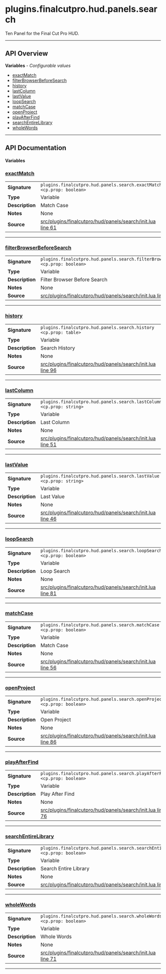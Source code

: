 # plugins.finalcutpro.hud.panels.search

Ten Panel for the Final Cut Pro HUD.

---

## API Overview
**Variables** - _Configurable values_
 * [exactMatch](#exactmatch)
 * [filterBrowserBeforeSearch](#filterbrowserbeforesearch)
 * [history](#history)
 * [lastColumn](#lastcolumn)
 * [lastValue](#lastvalue)
 * [loopSearch](#loopsearch)
 * [matchCase](#matchcase)
 * [openProject](#openproject)
 * [playAfterFind](#playafterfind)
 * [searchEntireLibrary](#searchentirelibrary)
 * [wholeWords](#wholewords)


---

## API Documentation

#### Variables


### [exactMatch](#exactmatch)

|                                             |                                                                                     |
| --------------------------------------------|-------------------------------------------------------------------------------------|
| **Signature**                               | `plugins.finalcutpro.hud.panels.search.exactMatch <cp.prop: boolean>`                                                                    |
| **Type**                                    | Variable                                                                     |
| **Description**                             | Match Case                                                                     |
| **Notes**                                   | None |
| **Source**                                  | [src/plugins/finalcutpro/hud/panels/search/init.lua line 61](https://github.com/CommandPost/CommandPost/blob/develop/src/plugins/finalcutpro/hud/panels/search/init.lua#L61) |

---


### [filterBrowserBeforeSearch](#filterbrowserbeforesearch)

|                                             |                                                                                     |
| --------------------------------------------|-------------------------------------------------------------------------------------|
| **Signature**                               | `plugins.finalcutpro.hud.panels.search.filterBrowserBeforeSearch <cp.prop: boolean>`                                                                    |
| **Type**                                    | Variable                                                                     |
| **Description**                             | Filter Browser Before Search                                                                     |
| **Notes**                                   | None |
| **Source**                                  | [src/plugins/finalcutpro/hud/panels/search/init.lua line 66](https://github.com/CommandPost/CommandPost/blob/develop/src/plugins/finalcutpro/hud/panels/search/init.lua#L66) |

---


### [history](#history)

|                                             |                                                                                     |
| --------------------------------------------|-------------------------------------------------------------------------------------|
| **Signature**                               | `plugins.finalcutpro.hud.panels.search.history <cp.prop: table>`                                                                    |
| **Type**                                    | Variable                                                                     |
| **Description**                             | Search History                                                                     |
| **Notes**                                   | None |
| **Source**                                  | [src/plugins/finalcutpro/hud/panels/search/init.lua line 96](https://github.com/CommandPost/CommandPost/blob/develop/src/plugins/finalcutpro/hud/panels/search/init.lua#L96) |

---


### [lastColumn](#lastcolumn)

|                                             |                                                                                     |
| --------------------------------------------|-------------------------------------------------------------------------------------|
| **Signature**                               | `plugins.finalcutpro.hud.panels.search.lastColumn <cp.prop: string>`                                                                    |
| **Type**                                    | Variable                                                                     |
| **Description**                             | Last Column                                                                     |
| **Notes**                                   | None |
| **Source**                                  | [src/plugins/finalcutpro/hud/panels/search/init.lua line 51](https://github.com/CommandPost/CommandPost/blob/develop/src/plugins/finalcutpro/hud/panels/search/init.lua#L51) |

---


### [lastValue](#lastvalue)

|                                             |                                                                                     |
| --------------------------------------------|-------------------------------------------------------------------------------------|
| **Signature**                               | `plugins.finalcutpro.hud.panels.search.lastValue <cp.prop: string>`                                                                    |
| **Type**                                    | Variable                                                                     |
| **Description**                             | Last Value                                                                     |
| **Notes**                                   | None |
| **Source**                                  | [src/plugins/finalcutpro/hud/panels/search/init.lua line 46](https://github.com/CommandPost/CommandPost/blob/develop/src/plugins/finalcutpro/hud/panels/search/init.lua#L46) |

---


### [loopSearch](#loopsearch)

|                                             |                                                                                     |
| --------------------------------------------|-------------------------------------------------------------------------------------|
| **Signature**                               | `plugins.finalcutpro.hud.panels.search.loopSearch <cp.prop: boolean>`                                                                    |
| **Type**                                    | Variable                                                                     |
| **Description**                             | Loop Search                                                                     |
| **Notes**                                   | None |
| **Source**                                  | [src/plugins/finalcutpro/hud/panels/search/init.lua line 81](https://github.com/CommandPost/CommandPost/blob/develop/src/plugins/finalcutpro/hud/panels/search/init.lua#L81) |

---


### [matchCase](#matchcase)

|                                             |                                                                                     |
| --------------------------------------------|-------------------------------------------------------------------------------------|
| **Signature**                               | `plugins.finalcutpro.hud.panels.search.matchCase <cp.prop: boolean>`                                                                    |
| **Type**                                    | Variable                                                                     |
| **Description**                             | Match Case                                                                     |
| **Notes**                                   | None |
| **Source**                                  | [src/plugins/finalcutpro/hud/panels/search/init.lua line 56](https://github.com/CommandPost/CommandPost/blob/develop/src/plugins/finalcutpro/hud/panels/search/init.lua#L56) |

---


### [openProject](#openproject)

|                                             |                                                                                     |
| --------------------------------------------|-------------------------------------------------------------------------------------|
| **Signature**                               | `plugins.finalcutpro.hud.panels.search.openProject <cp.prop: boolean>`                                                                    |
| **Type**                                    | Variable                                                                     |
| **Description**                             | Open Project                                                                     |
| **Notes**                                   | None |
| **Source**                                  | [src/plugins/finalcutpro/hud/panels/search/init.lua line 86](https://github.com/CommandPost/CommandPost/blob/develop/src/plugins/finalcutpro/hud/panels/search/init.lua#L86) |

---


### [playAfterFind](#playafterfind)

|                                             |                                                                                     |
| --------------------------------------------|-------------------------------------------------------------------------------------|
| **Signature**                               | `plugins.finalcutpro.hud.panels.search.playAfterFind <cp.prop: boolean>`                                                                    |
| **Type**                                    | Variable                                                                     |
| **Description**                             | Play After Find                                                                     |
| **Notes**                                   | None |
| **Source**                                  | [src/plugins/finalcutpro/hud/panels/search/init.lua line 76](https://github.com/CommandPost/CommandPost/blob/develop/src/plugins/finalcutpro/hud/panels/search/init.lua#L76) |

---


### [searchEntireLibrary](#searchentirelibrary)

|                                             |                                                                                     |
| --------------------------------------------|-------------------------------------------------------------------------------------|
| **Signature**                               | `plugins.finalcutpro.hud.panels.search.searchEntireLibrary <cp.prop: boolean>`                                                                    |
| **Type**                                    | Variable                                                                     |
| **Description**                             | Search Entire Library                                                                     |
| **Notes**                                   | None |
| **Source**                                  | [src/plugins/finalcutpro/hud/panels/search/init.lua line 91](https://github.com/CommandPost/CommandPost/blob/develop/src/plugins/finalcutpro/hud/panels/search/init.lua#L91) |

---


### [wholeWords](#wholewords)

|                                             |                                                                                     |
| --------------------------------------------|-------------------------------------------------------------------------------------|
| **Signature**                               | `plugins.finalcutpro.hud.panels.search.wholeWords <cp.prop: boolean>`                                                                    |
| **Type**                                    | Variable                                                                     |
| **Description**                             | Whole Words                                                                     |
| **Notes**                                   | None |
| **Source**                                  | [src/plugins/finalcutpro/hud/panels/search/init.lua line 71](https://github.com/CommandPost/CommandPost/blob/develop/src/plugins/finalcutpro/hud/panels/search/init.lua#L71) |

---

